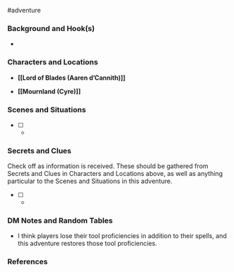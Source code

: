  #adventure 

### Background and Hook(s)

* 

### Characters and Locations

* **[[Lord of Blades (Aaren d’Cannith)]]**

* **[[Mournland (Cyre)]]**

### Scenes and Situations

 - [ ] -

### Secrets and Clues
Check off as information is received. These should be gathered from Secrets and Clues in Characters and Locations above, as well as anything particular to the Scenes and Situations in this adventure.

 - [ ] -

### DM Notes and Random Tables

- I think players lose their tool proficiencies in addition to their spells, and this adventure restores those tool proficiencies.

### References

